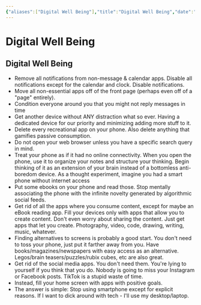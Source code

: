 ```yaml
---
{"aliases":["Digital Well Being"],"title":"Digital Well Being","date":"2022-07-02 12:50:53","tags":["digital"],"dg-publish":true,"permalink":"/digital-wellbeing/","dgPassFrontmatter":true}
---
```



# Digital Well Being

## Digital Well Being

- Remove all notifications from non-message & calendar apps. Disable all notifications except for the calendar and clock. Disable notifications.
- Move all non-essential apps off of the front page (perhaps even off of a "page" entirely).
- Condition everyone around you that you might not reply messages in time
- Get another device without ANY distraction what so ever. Having a dedicated device for our priority and minimizing adding more stuff to it.
- Delete every recreational app on your phone. Also delete anything that gamifies passive consumption.
- Do not open your web browser unless you have a specific search query in mind.
- Treat your phone as if it had no online connectivity. When you open the phone, use it to organize your notes and structure your thinking. Begin thinking of it as an extension of your brain instead of a bottomless anti-boredom device. As a thought experiment, imagine you had a smart phone without internet access
- Put some ebooks on your phone and read those. Stop mentally associating the phone with the infinite novelty generated by algorithmic social feeds.
- Get rid of all the apps where you consume content, except for maybe an eBook reading app. Fill your devices only with apps that allow you to create content. Don't even worry about sharing the content. Just get apps that let you create. Photography, video, code, drawing, writing, music, whatever.
- Finding alternatives to screens is probably a good start. You don't need to toss your phone, just put it farther away from you. Have books/magazines/newspapers with easy access as an alternative. Legos/brain teasers/puzzles/rubix cubes, etc are also great.
- Get rid of the social media apps. You don't need them. You're lying to yourself if you think that you do. Nobody is going to miss your Instagram or Facebook posts. TikTok is a stupid waste of time.
- Instead, fill your home screen with apps with positive goals.
- The answer is simple: Stop using smartphone except for explicit reasons. If I want to dick around with tech - I'll use my desktop/laptop.
